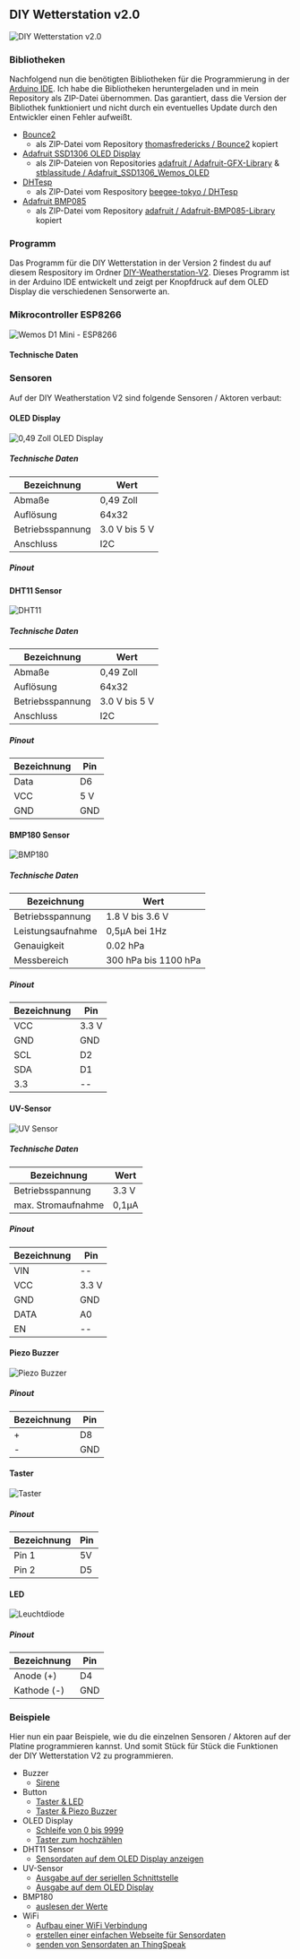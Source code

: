 
## DIY Wetterstation v2.0

![DIY Wetterstation v2.0](https://github.com/StefanDraeger/ESP8266---DIY-Wetterstation/blob/main/images/diy_wetterstation_v2_0.jpg)

### Bibliotheken
Nachfolgend nun die benötigten Bibliotheken für die Programmierung in der [Arduino IDE](https://www.arduino.cc/en/software). Ich habe die Bibliotheken heruntergeladen und in mein Repository als ZIP-Datei übernommen. Das garantiert, dass die Version der Bibliothek funktioniert und nicht durch ein eventuelles Update durch den Entwickler einen Fehler aufweißt.
- [Bounce2](https://github.com/StefanDraeger/ESP8266---DIY-Wetterstation/tree/main/libs/Bounce2)
   - als ZIP-Datei vom Repository [thomasfredericks / Bounce2](https://github.com/thomasfredericks/Bounce2) kopiert
 - [Adafruit SSD1306 OLED Display](https://github.com/StefanDraeger/ESP8266---DIY-Wetterstation/tree/main/libs/OLED)
	 - als ZIP-Dateien von Repositories [adafruit / Adafruit-GFX-Library](https://github.com/adafruit/Adafruit-GFX-Library) & [stblassitude / Adafruit_SSD1306_Wemos_OLED](https://github.com/stblassitude/Adafruit_SSD1306_Wemos_OLED)
 - [DHTesp](https://github.com/StefanDraeger/ESP8266---DIY-Wetterstation/tree/main/libs/DHT11)
	 - als ZIP-Datei vom Respository [beegee-tokyo / DHTesp](https://github.com/beegee-tokyo/DHTesp)
 - [Adafruit BMP085](https://github.com/StefanDraeger/ESP8266---DIY-Wetterstation/tree/main/libs/BMP180)
	 - als ZIP-Datei vom Repository [adafruit / Adafruit-BMP085-Library](https://github.com/adafruit/Adafruit-BMP085-Library) kopiert

### Programm
Das Programm für die DIY Wetterstation in der Version 2 findest du auf diesem Respository im Ordner [DIY-Weatherstation-V2](https://github.com/StefanDraeger/ESP8266---DIY-Wetterstation/tree/main/DIY-Weatherstation-V2/diyWeatherstationV2). Dieses Programm  ist in der Arduino IDE entwickelt und zeigt per Knopfdruck auf dem OLED Display die verschiedenen Sensorwerte an.

### Mikrocontroller ESP8266 
![Wemos D1 Mini - ESP8266](https://github.com/StefanDraeger/ESP8266---DIY-Wetterstation/blob/main/images/esp8266.jpg)
#### Technische Daten

### Sensoren
Auf der DIY Weatherstation V2 sind folgende Sensoren / Aktoren verbaut:

#### OLED Display
![0,49 Zoll OLED Display](https://github.com/StefanDraeger/ESP8266---DIY-Wetterstation/blob/main/images/oled_display.jpg)
##### Technische Daten
|Bezeichnung|Wert  |
|--|--|
|Abmaße  |0,49 Zoll  |
|Auflösung|64x32|
|Betriebsspannung  |3.0 V bis 5 V|
|Anschluss  |I2C |

##### Pinout
#### DHT11 Sensor
![DHT11](https://github.com/StefanDraeger/ESP8266---DIY-Wetterstation/blob/main/images/dht11.jpg)
##### Technische Daten
|Bezeichnung|Wert  |
|--|--|
|Abmaße  |0,49 Zoll  |
|Auflösung|64x32|
|Betriebsspannung  |3.0 V bis 5 V|
|Anschluss  |I2C |

##### Pinout
|Bezeichnung|Pin  |
|--|--|
|Data|D6|
|VCC|5 V|
|GND|GND|
#### BMP180 Sensor
![BMP180](https://github.com/StefanDraeger/ESP8266---DIY-Wetterstation/blob/main/images/bmp180.jpg)
##### Technische Daten
|Bezeichnung|Wert  |
|--|--|
|Betriebsspannung|1.8 V bis 3.6 V|
|Leistungsaufnahme|0,5µA bei 1Hz|
|Genauigkeit|0.02 hPa|
|Messbereich|300 hPa bis 1100 hPa|
##### Pinout
|Bezeichnung|Pin  |
|--|--|
|VCC|3.3 V|
|GND|GND|
|SCL|D2|
|SDA|D1|
|3.3|--|
#### UV-Sensor
![UV Sensor](https://github.com/StefanDraeger/ESP8266---DIY-Wetterstation/blob/main/images/uv_sensor.jpg)
##### Technische Daten
|Bezeichnung|Wert  |
|--|--|
|Betriebsspannung|3.3 V|
|max. Stromaufnahme|0,1µA |
##### Pinout
|Bezeichnung|Pin  |
|--|--|
|VIN|--|
|VCC|3.3 V|
|GND|GND|
|DATA|A0|
|EN|--|

#### Piezo Buzzer
![Piezo Buzzer](https://github.com/StefanDraeger/ESP8266---DIY-Wetterstation/blob/main/images/piezo_buzzer.jpg)
##### Pinout
|Bezeichnung|Pin  |
|--|--|
|+|D8|
|-|GND|
#### Taster
![Taster](https://github.com/StefanDraeger/ESP8266---DIY-Wetterstation/blob/main/images/taster_pulldown.jpg)
##### Pinout
|Bezeichnung|Pin  |
|--|--|
|Pin 1|5V|
|Pin 2|D5|
#### LED
![Leuchtdiode](https://github.com/StefanDraeger/ESP8266---DIY-Wetterstation/blob/main/images/led_vorwiderstand.jpg)
##### Pinout
|Bezeichnung|Pin  |
|--|--|
|Anode (+)|D4|
|Kathode (-)|GND|

### Beispiele
Hier nun ein paar Beispiele, wie du die einzelnen Sensoren / Aktoren auf der Platine programmieren kannst. Und somit Stück für Stück die Funktionen der DIY Wetterstation V2 zu programmieren.

- Buzzer
	- [Sirene](https://github.com/StefanDraeger/ESP8266---DIY-Wetterstation/tree/main/examples/buzzer/buzzer_simple_sound)
- Button
  - [Taster & LED](https://github.com/StefanDraeger/ESP8266---DIY-Wetterstation/tree/main/examples/button/button_led)
  - [Taster & Piezo Buzzer](https://github.com/StefanDraeger/ESP8266---DIY-Wetterstation/tree/main/examples/button/button_buzzer)
- OLED Display
	- [Schleife von 0 bis 9999](https://github.com/StefanDraeger/ESP8266---DIY-Wetterstation/tree/main/examples/oled_display/oled_display_numbers)
	- [Taster zum hochzählen](https://github.com/StefanDraeger/ESP8266---DIY-Wetterstation/tree/main/examples/oled_display/oled_display_button)
-  DHT11 Sensor
	- [Sensordaten auf dem OLED Display anzeigen](https://github.com/StefanDraeger/ESP8266---DIY-Wetterstation/tree/main/examples/dht11/dht11_oled_display)
- UV-Sensor
	- [Ausgabe auf der seriellen Schnittstelle](https://github.com/StefanDraeger/ESP8266---DIY-Wetterstation/tree/main/examples/uv_sensor/uv_sensor_serial)
	- [Ausgabe auf dem OLED Display](https://github.com/StefanDraeger/ESP8266---DIY-Wetterstation/tree/main/examples/uv_sensor/uv_sensor_oled_display)
- BMP180
	- [auslesen der Werte](https://github.com/StefanDraeger/ESP8266---DIY-Wetterstation/tree/main/examples/bmp180/simple_bmp180_program)
- WiFi
	- [Aufbau einer WiFi Verbindung](https://github.com/StefanDraeger/ESP8266---DIY-Wetterstation/tree/main/examples/wifi/esp8266_simple_wifi_connection)
	- [erstellen einer einfachen Webseite für Sensordaten]()
	- [senden von Sensordaten an ThingSpeak]()



